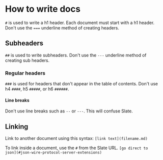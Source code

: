 # How to write docs

`#` is used to write a h1 header. Each document must start with a h1 header.
Don't use the `===` underline method of creating headers.

## Subheaders

`##` is used to write subheaders. Don't use the `---` underline method of
creating
sub headers.

### Regular headers

`###` is used for headers that don't appear in the table of contents.
Don't use h4 `####`, h5 `#####`, or h6 `######`.

#### Line breaks

Don't use line breaks such as `--` or `---`. This will confuse Slate.

## Linking

Link to another document using this syntax: `[link text](filename.md)`

To link inside a document, use the `#` from the Slate URL.
`[go direct to json](#json-wire-protocol-server-extensions)`